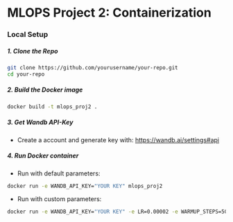 # MLOPS Project 2: Containerization

### Local Setup
##### 1. Clone the Repo
```bash
git clone https://github.com/yourusername/your-repo.git
cd your-repo
```
##### 2. Build the Docker image
```bash
docker build -t mlops_proj2 .
```

##### 3. Get Wandb API-Key

 - Create a account and generate key with: https://wandb.ai/settings#api

##### 4. Run Docker container

- Run with default parameters:
```bash
docker run -e WANDB_API_KEY="YOUR KEY" mlops_proj2
```

- Run with custom parameters:
```bash
docker run -e WANDB_API_KEY="YOUR KEY" -e LR=0.00002 -e WARMUP_STEPS=50 -e DECAY=0.00002 -e SAVE_PATH="model.pth" mlops_proj2
```
